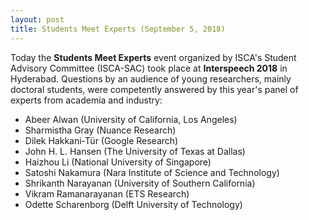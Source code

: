 ```yaml
---
layout: post
title: Students Meet Experts (September 5, 2018)
---
```


Today the <strong>Students Meet Experts</strong> event organized by ISCA's Student Advisory Committee (ISCA-SAC) took place at <strong>Interspeech 2018</strong> in Hyderabad. Questions by an audience of young researchers, mainly doctoral students, were competently answered by this year's panel of experts from academia and industry:

<ul>
    <li>Abeer Alwan (University of California, Los Angeles)</li>
    <li>Sharmistha Gray (Nuance Research)</li>
    <li>Dilek Hakkani-Tür (Google Research)</li>
    <li>John H. L. Hansen (The University of Texas at Dallas)</li>
    <li>Haizhou Li (National University of Singapore)</li>
    <li>Satoshi Nakamura (Nara Institute of Science and Technology)</li>
    <li>Shrikanth Narayanan (University of Southern California)</li>
    <li>Vikram Ramanarayanan (ETS Research)</li>
    <li>Odette Scharenborg (Delft University of Technology)</li>
</ul>
